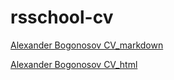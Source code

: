 # rsschool-cv

[Alexander Bogonosov CV_markdown](https://maximus9991982.github.io/rsschool-cv/cv)
  
[Alexander Bogonosov CV_html](https://maximus9991982.github.io/rsschool-cv/)
